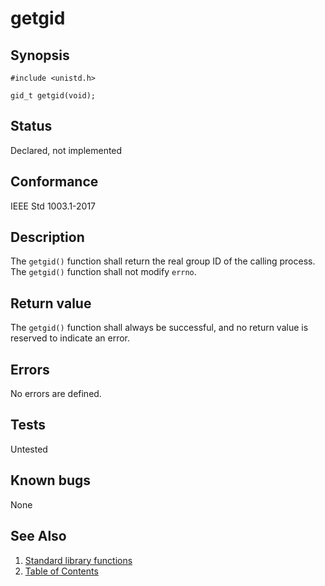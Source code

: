 # getgid

## Synopsis

`#include <unistd.h>`

`gid_t getgid(void);`

## Status

Declared, not implemented

## Conformance

IEEE Std 1003.1-2017

## Description

The `getgid()` function shall return the real group ID of the calling process. The `getgid()` function shall not
modify `errno`.

## Return value

The `getgid()` function shall always be successful, and no return value is reserved to indicate an error.

## Errors

No errors are defined.

## Tests

Untested

## Known bugs

None

## See Also

1. [Standard library functions](../README.md)
2. [Table of Contents](../../../README.md)

